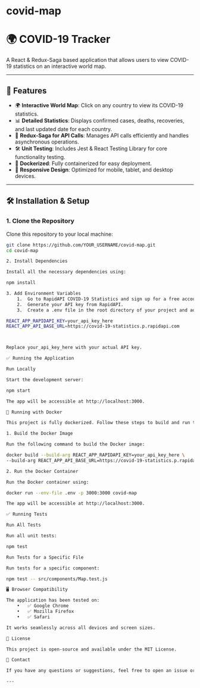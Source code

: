 # covid-map

# 🌍 COVID-19 Tracker

A React & Redux-Saga based application that allows users to view COVID-19 statistics on an interactive world map.

---

## 🚀 Features
- 🌍 **Interactive World Map**: Click on any country to view its COVID-19 statistics.
- 📊 **Detailed Statistics**: Displays confirmed cases, deaths, recoveries, and last updated date for each country.
- 🔄 **Redux-Saga for API Calls**: Manages API calls efficiently and handles asynchronous operations.
- 🛠 **Unit Testing**: Includes Jest & React Testing Library for core functionality testing.
- 🐳 **Dockerized**: Fully containerized for easy deployment.
- 📱 **Responsive Design**: Optimized for mobile, tablet, and desktop devices.

---

## 🛠 Installation & Setup

### **1. Clone the Repository**
Clone this repository to your local machine:
```bash
git clone https://github.com/YOUR_USERNAME/covid-map.git
cd covid-map

2. Install Dependencies

Install all the necessary dependencies using:

npm install

3. Add Environment Variables
	1.	Go to RapidAPI COVID-19 Statistics and sign up for a free account.
	2.	Generate your API key from RapidAPI.
	3.	Create a .env file in the root directory of your project and add the following:

REACT_APP_RAPIDAPI_KEY=your_api_key_here
REACT_APP_API_BASE_URL=https://covid-19-statistics.p.rapidapi.com



Replace your_api_key_here with your actual API key.

✅ Running the Application

Run Locally

Start the development server:

npm start

The app will be accessible at http://localhost:3000.

🐳 Running with Docker

This project is fully dockerized. Follow these steps to build and run the app using Docker:

1. Build the Docker Image

Run the following command to build the Docker image:

docker build --build-arg REACT_APP_RAPIDAPI_KEY=your_api_key_here \
--build-arg REACT_APP_API_BASE_URL=https://covid-19-statistics.p.rapidapi.com -t covid-map .

2. Run the Docker Container

Run the Docker container using:

docker run --env-file .env -p 3000:3000 covid-map

The app will be accessible at http://localhost:3000.

✅ Running Tests

Run All Tests

Run all unit tests:

npm test

Run Tests for a Specific File

Run tests for a specific component:

npm test -- src/components/Map.test.js

🖥️ Browser Compatibility

The application has been tested on:
	•	✅ Google Chrome
	•	✅ Mozilla Firefox
	•	✅ Safari

It works seamlessly across all devices and screen sizes.

📜 License

This project is open-source and available under the MIT License.

📩 Contact

If you have any questions or suggestions, feel free to open an issue or reach out via GitHub.

---
